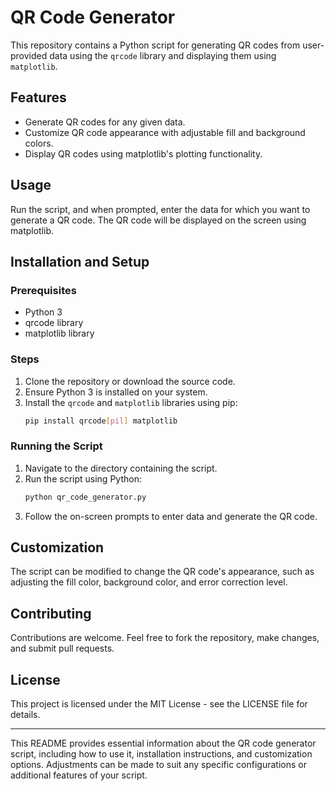 # QR Code Generator

This repository contains a Python script for generating QR codes from user-provided data using the `qrcode` library and displaying them using `matplotlib`.

## Features

- Generate QR codes for any given data.
- Customize QR code appearance with adjustable fill and background colors.
- Display QR codes using matplotlib's plotting functionality.

## Usage

Run the script, and when prompted, enter the data for which you want to generate a QR code. The QR code will be displayed on the screen using matplotlib.

## Installation and Setup

### Prerequisites

- Python 3
- qrcode library
- matplotlib library

### Steps

1. Clone the repository or download the source code.
2. Ensure Python 3 is installed on your system.
3. Install the `qrcode` and `matplotlib` libraries using pip:
    ```bash
    pip install qrcode[pil] matplotlib
    ```

### Running the Script

1. Navigate to the directory containing the script.
2. Run the script using Python:
    ```bash
    python qr_code_generator.py
    ```
3. Follow the on-screen prompts to enter data and generate the QR code.

## Customization

The script can be modified to change the QR code's appearance, such as adjusting the fill color, background color, and error correction level.

## Contributing

Contributions are welcome. Feel free to fork the repository, make changes, and submit pull requests.

## License

This project is licensed under the MIT License - see the LICENSE file for details.

---

This README provides essential information about the QR code generator script, including how to use it, installation instructions, and customization options. Adjustments can be made to suit any specific configurations or additional features of your script.
